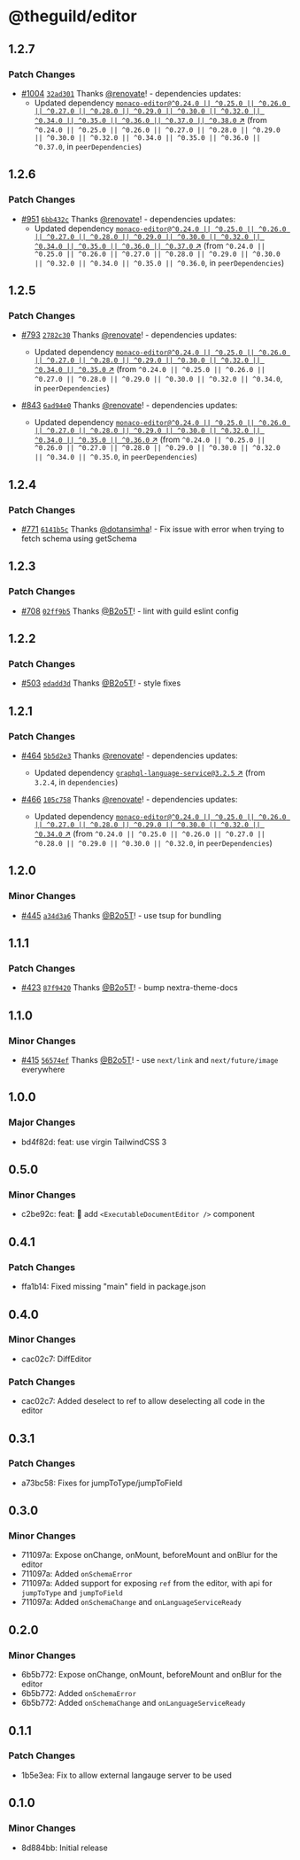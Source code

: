# @theguild/editor

## 1.2.7

### Patch Changes

- [#1004](https://github.com/the-guild-org/docs/pull/1004)
  [`32ad301`](https://github.com/the-guild-org/docs/commit/32ad30112880abce9668f0d9dcf94e6fde4222c7)
  Thanks [@renovate](https://github.com/apps/renovate)! - dependencies updates:
  - Updated dependency
    [`monaco-editor@^0.24.0 || ^0.25.0 || ^0.26.0 || ^0.27.0 || ^0.28.0 || ^0.29.0 || ^0.30.0 || ^0.32.0 || ^0.34.0 || ^0.35.0 || ^0.36.0 || ^0.37.0 || ^0.38.0` ↗︎](https://www.npmjs.com/package/monaco-editor/v/0.24.0)
    (from
    `^0.24.0 || ^0.25.0 || ^0.26.0 || ^0.27.0 || ^0.28.0 || ^0.29.0 || ^0.30.0 || ^0.32.0 || ^0.34.0 || ^0.35.0 || ^0.36.0 || ^0.37.0`,
    in `peerDependencies`)

## 1.2.6

### Patch Changes

- [#951](https://github.com/the-guild-org/docs/pull/951)
  [`6bb432c`](https://github.com/the-guild-org/docs/commit/6bb432c5843a17e191a7319b8978e748cf79e077)
  Thanks [@renovate](https://github.com/apps/renovate)! - dependencies updates:
  - Updated dependency
    [`monaco-editor@^0.24.0 || ^0.25.0 || ^0.26.0 || ^0.27.0 || ^0.28.0 || ^0.29.0 || ^0.30.0 || ^0.32.0 || ^0.34.0 || ^0.35.0 || ^0.36.0 || ^0.37.0` ↗︎](https://www.npmjs.com/package/monaco-editor/v/0.24.0)
    (from
    `^0.24.0 || ^0.25.0 || ^0.26.0 || ^0.27.0 || ^0.28.0 || ^0.29.0 || ^0.30.0 || ^0.32.0 || ^0.34.0 || ^0.35.0 || ^0.36.0`,
    in `peerDependencies`)

## 1.2.5

### Patch Changes

- [#793](https://github.com/the-guild-org/docs/pull/793)
  [`2782c30`](https://github.com/the-guild-org/docs/commit/2782c30087093bc131b541fc98c0a8acf387e9fb)
  Thanks [@renovate](https://github.com/apps/renovate)! - dependencies updates:

  - Updated dependency
    [`monaco-editor@^0.24.0 || ^0.25.0 || ^0.26.0 || ^0.27.0 || ^0.28.0 || ^0.29.0 || ^0.30.0 || ^0.32.0 || ^0.34.0 || ^0.35.0` ↗︎](https://www.npmjs.com/package/monaco-editor/v/0.24.0)
    (from
    `^0.24.0 || ^0.25.0 || ^0.26.0 || ^0.27.0 || ^0.28.0 || ^0.29.0 || ^0.30.0 || ^0.32.0 || ^0.34.0`,
    in `peerDependencies`)

- [#843](https://github.com/the-guild-org/docs/pull/843)
  [`6ad94e0`](https://github.com/the-guild-org/docs/commit/6ad94e0909a7d9bbf3f760eae0b8d5175bdaa6aa)
  Thanks [@renovate](https://github.com/apps/renovate)! - dependencies updates:
  - Updated dependency
    [`monaco-editor@^0.24.0 || ^0.25.0 || ^0.26.0 || ^0.27.0 || ^0.28.0 || ^0.29.0 || ^0.30.0 || ^0.32.0 || ^0.34.0 || ^0.35.0 || ^0.36.0` ↗︎](https://www.npmjs.com/package/monaco-editor/v/0.24.0)
    (from
    `^0.24.0 || ^0.25.0 || ^0.26.0 || ^0.27.0 || ^0.28.0 || ^0.29.0 || ^0.30.0 || ^0.32.0 || ^0.34.0 || ^0.35.0`,
    in `peerDependencies`)

## 1.2.4

### Patch Changes

- [#771](https://github.com/the-guild-org/docs/pull/771)
  [`6141b5c`](https://github.com/the-guild-org/docs/commit/6141b5c7de17ef8b349fcb1bc40a5c71bfbe2197)
  Thanks [@dotansimha](https://github.com/dotansimha)! - Fix issue with error when trying to fetch
  schema using getSchema

## 1.2.3

### Patch Changes

- [#708](https://github.com/the-guild-org/docs/pull/708)
  [`02ff9b5`](https://github.com/the-guild-org/docs/commit/02ff9b52b237fe704fe673f2acfec9c6b9c186b4)
  Thanks [@B2o5T](https://github.com/B2o5T)! - lint with guild eslint config

## 1.2.2

### Patch Changes

- [#503](https://github.com/the-guild-org/the-guild-components/pull/503)
  [`edadd3d`](https://github.com/the-guild-org/the-guild-components/commit/edadd3d931ccdcf64d2568428896058e5399edfd)
  Thanks [@B2o5T](https://github.com/B2o5T)! - style fixes

## 1.2.1

### Patch Changes

- [#464](https://github.com/the-guild-org/the-guild-components/pull/464)
  [`5b5d2e3`](https://github.com/the-guild-org/the-guild-components/commit/5b5d2e3feec7dc36f3bf43f5bd3cf695a8866f84)
  Thanks [@renovate](https://github.com/apps/renovate)! - dependencies updates:

  - Updated dependency
    [`graphql-language-service@3.2.5` ↗︎](https://www.npmjs.com/package/graphql-language-service/v/3.2.5)
    (from `3.2.4`, in `dependencies`)

- [#466](https://github.com/the-guild-org/the-guild-components/pull/466)
  [`105c758`](https://github.com/the-guild-org/the-guild-components/commit/105c758dc08ff7b1d4e2ab0c8d8fe7d5afa17ea2)
  Thanks [@renovate](https://github.com/apps/renovate)! - dependencies updates:
  - Updated dependency
    [`monaco-editor@^0.24.0 || ^0.25.0 || ^0.26.0 || ^0.27.0 || ^0.28.0 || ^0.29.0 || ^0.30.0 || ^0.32.0 || ^0.34.0` ↗︎](https://www.npmjs.com/package/monaco-editor/v/0.24.0)
    (from `^0.24.0 || ^0.25.0 || ^0.26.0 || ^0.27.0 || ^0.28.0 || ^0.29.0 || ^0.30.0 || ^0.32.0`, in
    `peerDependencies`)

## 1.2.0

### Minor Changes

- [#445](https://github.com/the-guild-org/the-guild-components/pull/445)
  [`a34d3a6`](https://github.com/the-guild-org/the-guild-components/commit/a34d3a65c197639bdb2fa9f10c9e7866562851de)
  Thanks [@B2o5T](https://github.com/B2o5T)! - use tsup for bundling

## 1.1.1

### Patch Changes

- [#423](https://github.com/the-guild-org/the-guild-components/pull/423)
  [`87f9420`](https://github.com/the-guild-org/the-guild-components/commit/87f942002cb37b6f082109e33b81d5e591b1a632)
  Thanks [@B2o5T](https://github.com/B2o5T)! - bump nextra-theme-docs

## 1.1.0

### Minor Changes

- [#415](https://github.com/the-guild-org/the-guild-components/pull/415)
  [`56574ef`](https://github.com/the-guild-org/the-guild-components/commit/56574ef06687a9cc70b7a46029a47be4ac447f68)
  Thanks [@B2o5T](https://github.com/B2o5T)! - use `next/link` and `next/future/image` everywhere

## 1.0.0

### Major Changes

- bd4f82d: feat: use virgin TailwindCSS 3

## 0.5.0

### Minor Changes

- c2be92c: feat: :tada: add `<ExecutableDocumentEditor />` component

## 0.4.1

### Patch Changes

- ffa1b14: Fixed missing "main" field in package.json

## 0.4.0

### Minor Changes

- cac02c7: DiffEditor

### Patch Changes

- cac02c7: Added deselect to ref to allow deselecting all code in the editor

## 0.3.1

### Patch Changes

- a73bc58: Fixes for jumpToType/jumpToField

## 0.3.0

### Minor Changes

- 711097a: Expose onChange, onMount, beforeMount and onBlur for the editor
- 711097a: Added `onSchemaError`
- 711097a: Added support for exposing `ref` from the editor, with api for `jumpToType` and
  `jumpToField`
- 711097a: Added `onSchemaChange` and `onLanguageServiceReady`

## 0.2.0

### Minor Changes

- 6b5b772: Expose onChange, onMount, beforeMount and onBlur for the editor
- 6b5b772: Added `onSchemaError`
- 6b5b772: Added `onSchemaChange` and `onLanguageServiceReady`

## 0.1.1

### Patch Changes

- 1b5e3ea: Fix to allow external langauge server to be used

## 0.1.0

### Minor Changes

- 8d884bb: Initial release
